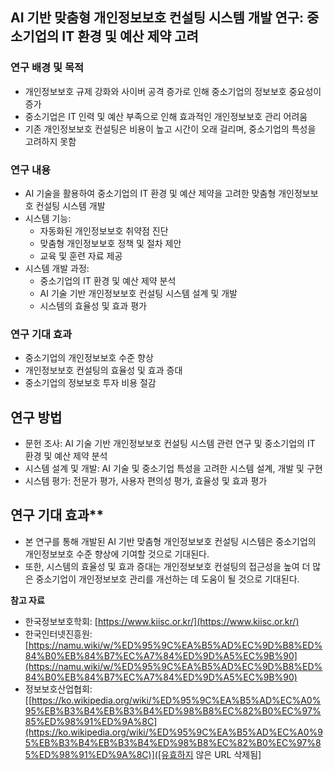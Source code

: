 ## AI 기반 맞춤형 개인정보보호 컨설팅 시스템 개발 연구: 중소기업의 IT 환경 및 예산 제약 고려

### 연구 배경 및 목적

* 개인정보보호 규제 강화와 사이버 공격 증가로 인해 중소기업의 정보보호 중요성이 증가
* 중소기업은 IT 인력 및 예산 부족으로 인해 효과적인 개인정보보호 관리 어려움
* 기존 개인정보보호 컨설팅은 비용이 높고 시간이 오래 걸리며, 중소기업의 특성을 고려하지 못함

### 연구 내용

* AI 기술을 활용하여 중소기업의 IT 환경 및 예산 제약을 고려한 맞춤형 개인정보보호 컨설팅 시스템 개발
* 시스템 기능:
    * 자동화된 개인정보보호 취약점 진단
    * 맞춤형 개인정보보호 정책 및 절차 제안
    * 교육 및 훈련 자료 제공
* 시스템 개발 과정:
    * 중소기업의 IT 환경 및 예산 제약 분석
    * AI 기술 기반 개인정보보호 컨설팅 시스템 설계 및 개발
    * 시스템의 효율성 및 효과 평가

### 연구 기대 효과

* 중소기업의 개인정보보호 수준 향상
* 개인정보보호 컨설팅의 효율성 및 효과 증대
* 중소기업의 정보보호 투자 비용 절감

## 연구 방법

* 문헌 조사: AI 기술 기반 개인정보보호 컨설팅 시스템 관련 연구 및 중소기업의 IT 환경 및 예산 제약 분석
* 시스템 설계 및 개발: AI 기술 및 중소기업 특성을 고려한 시스템 설계, 개발 및 구현
* 시스템 평가: 전문가 평가, 사용자 편의성 평가, 효율성 및 효과 평가

## 연구 기대 효과**

* 본 연구를 통해 개발된 AI 기반 맞춤형 개인정보보호 컨설팅 시스템은 중소기업의 개인정보보호 수준 향상에 기여할 것으로 기대된다.
* 또한, 시스템의 효율성 및 효과 증대는 개인정보보호 컨설팅의 접근성을 높여 더 많은 중소기업이 개인정보보호 관리를 개선하는 데 도움이 될 것으로 기대된다.

**참고 자료**

* 한국정보보호학회: [https://www.kiisc.or.kr/](https://www.kiisc.or.kr/)
* 한국인터넷진흥원: [https://namu.wiki/w/%ED%95%9C%EA%B5%AD%EC%9D%B8%ED%84%B0%EB%84%B7%EC%A7%84%ED%9D%A5%EC%9B%90](https://namu.wiki/w/%ED%95%9C%EA%B5%AD%EC%9D%B8%ED%84%B0%EB%84%B7%EC%A7%84%ED%9D%A5%EC%9B%90)
* 정보보호산업협회: [[https://ko.wikipedia.org/wiki/%ED%95%9C%EA%B5%AD%EC%A0%95%EB%B3%B4%EB%B3%B4%ED%98%B8%EC%82%B0%EC%97%85%ED%98%91%ED%9A%8C](https://ko.wikipedia.org/wiki/%ED%95%9C%EA%B5%AD%EC%A0%95%EB%B3%B4%EB%B3%B4%ED%98%B8%EC%82%B0%EC%97%85%ED%98%91%ED%9A%8C)]([유효하지 않은 URL 삭제됨]